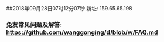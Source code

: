 ##2018年09月28日07时12分07秒 新址: 159.65.65.198
### 兔友常见问题及解答: https://github.com/wanggonging/d/blob/w/FAQ.md
